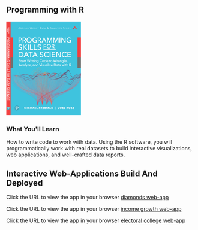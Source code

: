 ## Programming with R

![](images/in.png)

### What You'll Learn

How to write code to work with data. Using the R software, you will programmatically work with real datasets to build interactive visualizations, web applications, and well-crafted data reports.

## Interactive Web-Applications Build And Deployed

Click the URL to view the app in your browser [diamonds web-app](https://r-variawa.shinyapps.io/diamonds_App/)

Click the URL to view the app in your browser [income growth web-app](https://r-variawa.shinyapps.io/income_growth_App/)

Click the URL to view the app in your browser [electoral college web-app](https://r-variawa.shinyapps.io/electoral_college_App/)



